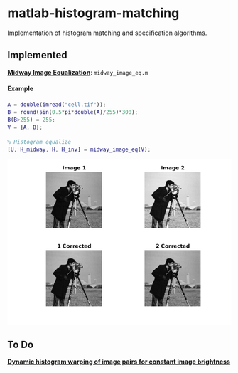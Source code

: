 # matlab-histogram-matching
Implementation of histogram matching and specification algorithms.

## Implemented

[**Midway Image Equalization**](https://doi.org/10.5201/ipol.2016.140): `midway_image_eq.m`

#### Example
```matlab
A = double(imread("cell.tif"));
B = round(sin(0.5*pi*double(A)/255)*300);
B(B>255) = 255;
V = {A, B};

% Histogram equalize
[U, H_midway, H, H_inv] = midway_image_eq(V);
```

![](images/example.png)

## To Do

[**Dynamic histogram warping of image pairs for constant image brightness**](https://ieeexplore.ieee.org/stamp/stamp.jsp?tp=&arnumber=537491)